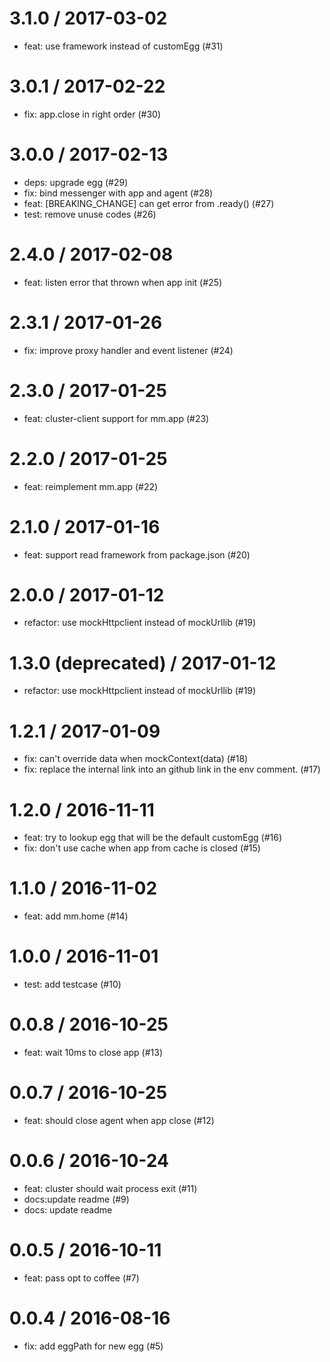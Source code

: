 
3.1.0 / 2017-03-02
==================

  * feat: use framework instead of customEgg (#31)

3.0.1 / 2017-02-22
==================

  * fix: app.close in right order (#30)

3.0.0 / 2017-02-13
==================

  * deps: upgrade egg (#29)
  * fix: bind messenger with app and agent (#28)
  * feat: [BREAKING_CHANGE] can get error from .ready() (#27)
  * test: remove unuse codes (#26)

2.4.0 / 2017-02-08
==================

  * feat: listen error that thrown when app init (#25)

2.3.1 / 2017-01-26
==================

  * fix: improve proxy handler and event listener (#24)

2.3.0 / 2017-01-25
==================

  * feat: cluster-client support for mm.app (#23)

2.2.0 / 2017-01-25
==================

  * feat: reimplement mm.app (#22)

2.1.0 / 2017-01-16
==================

  * feat: support read framework from package.json (#20)

2.0.0 / 2017-01-12
==================

  * refactor: use mockHttpclient instead of mockUrllib (#19)

1.3.0 (deprecated) / 2017-01-12
==================

  * refactor: use mockHttpclient instead of mockUrllib (#19)

1.2.1 / 2017-01-09
==================

  * fix: can't override data when mockContext(data) (#18)
  * fix: replace the internal link into an github link in the env comment. (#17)

1.2.0 / 2016-11-11
==================

  * feat: try to lookup egg that will be the default customEgg (#16)
  * fix: don't use cache when app from cache is closed (#15)

1.1.0 / 2016-11-02
==================

  * feat: add mm.home (#14)

1.0.0 / 2016-11-01
==================

  * test: add testcase (#10)

0.0.8 / 2016-10-25
==================

  * feat: wait 10ms to close app (#13)

0.0.7 / 2016-10-25
==================

  * feat: should close agent when app close (#12)

0.0.6 / 2016-10-24
==================

  * feat: cluster should wait process exit (#11)
  * docs:update readme (#9)
  * docs: update readme

0.0.5 / 2016-10-11
==================

  * feat: pass opt to coffee (#7)

0.0.4 / 2016-08-16
==================

  * fix: add eggPath for new egg (#5)
